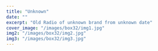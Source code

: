 ```yaml
---
title: "Unknown"
date: ""
excerpt: "Old Radio of unknown brand from unknown date"
cover_image: "/images/box32/img1.jpg"
img2: "/images/box32/img2.jpg"
img3: "/images/box32/img3.jpg"
---
```

